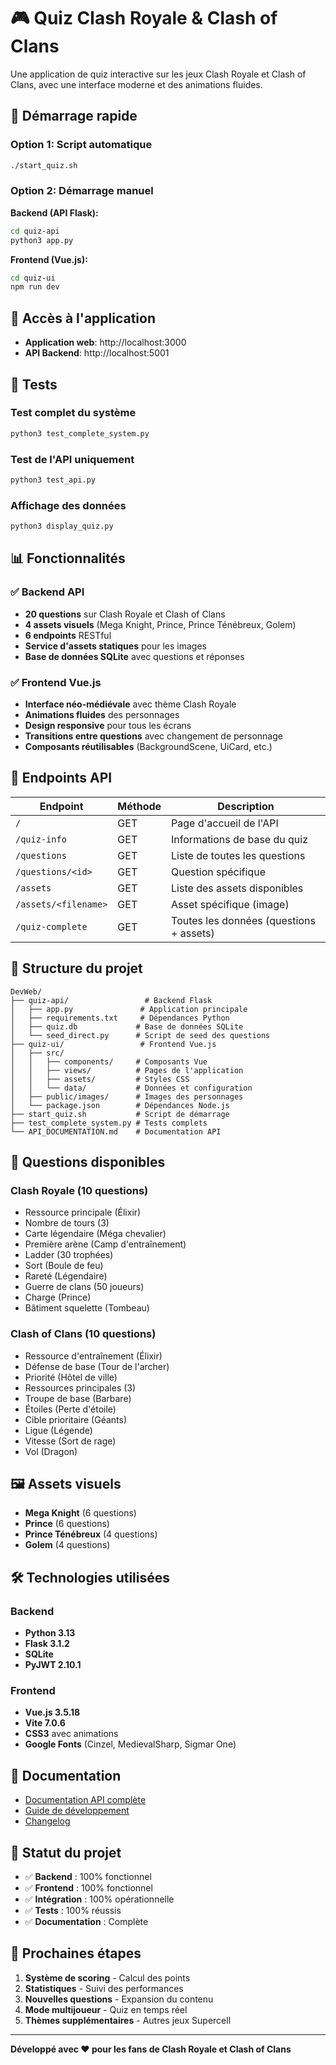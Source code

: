 # 🎮 Quiz Clash Royale & Clash of Clans

Une application de quiz interactive sur les jeux Clash Royale et Clash of Clans, avec une interface moderne et des animations fluides.

## 🚀 Démarrage rapide

### Option 1: Script automatique
```bash
./start_quiz.sh
```

### Option 2: Démarrage manuel

**Backend (API Flask):**
```bash
cd quiz-api
python3 app.py
```

**Frontend (Vue.js):**
```bash
cd quiz-ui
npm run dev
```

## 📱 Accès à l'application

- **Application web**: http://localhost:3000
- **API Backend**: http://localhost:5001

## 🧪 Tests

### Test complet du système
```bash
python3 test_complete_system.py
```

### Test de l'API uniquement
```bash
python3 test_api.py
```

### Affichage des données
```bash
python3 display_quiz.py
```

## 📊 Fonctionnalités

### ✅ Backend API
- **20 questions** sur Clash Royale et Clash of Clans
- **4 assets visuels** (Mega Knight, Prince, Prince Ténébreux, Golem)
- **6 endpoints** RESTful
- **Service d'assets statiques** pour les images
- **Base de données SQLite** avec questions et réponses

### ✅ Frontend Vue.js
- **Interface néo-médiévale** avec thème Clash Royale
- **Animations fluides** des personnages
- **Design responsive** pour tous les écrans
- **Transitions entre questions** avec changement de personnage
- **Composants réutilisables** (BackgroundScene, UiCard, etc.)

## 🔧 Endpoints API

| Endpoint | Méthode | Description |
|----------|---------|-------------|
| `/` | GET | Page d'accueil de l'API |
| `/quiz-info` | GET | Informations de base du quiz |
| `/questions` | GET | Liste de toutes les questions |
| `/questions/<id>` | GET | Question spécifique |
| `/assets` | GET | Liste des assets disponibles |
| `/assets/<filename>` | GET | Asset spécifique (image) |
| `/quiz-complete` | GET | Toutes les données (questions + assets) |

## 📁 Structure du projet

```
DevWeb/
├── quiz-api/                 # Backend Flask
│   ├── app.py               # Application principale
│   ├── requirements.txt     # Dépendances Python
│   ├── quiz.db             # Base de données SQLite
│   └── seed_direct.py      # Script de seed des questions
├── quiz-ui/                 # Frontend Vue.js
│   ├── src/
│   │   ├── components/     # Composants Vue
│   │   ├── views/          # Pages de l'application
│   │   ├── assets/         # Styles CSS
│   │   └── data/           # Données et configuration
│   ├── public/images/      # Images des personnages
│   └── package.json        # Dépendances Node.js
├── start_quiz.sh           # Script de démarrage
├── test_complete_system.py # Tests complets
└── API_DOCUMENTATION.md    # Documentation API
```

## 🎯 Questions disponibles

### Clash Royale (10 questions)
- Ressource principale (Élixir)
- Nombre de tours (3)
- Carte légendaire (Méga chevalier)
- Première arène (Camp d'entraînement)
- Ladder (30 trophées)
- Sort (Boule de feu)
- Rareté (Légendaire)
- Guerre de clans (50 joueurs)
- Charge (Prince)
- Bâtiment squelette (Tombeau)

### Clash of Clans (10 questions)
- Ressource d'entraînement (Élixir)
- Défense de base (Tour de l'archer)
- Priorité (Hôtel de ville)
- Ressources principales (3)
- Troupe de base (Barbare)
- Étoiles (Perte d'étoile)
- Cible prioritaire (Géants)
- Ligue (Légende)
- Vitesse (Sort de rage)
- Vol (Dragon)

## 🖼️ Assets visuels

- **Mega Knight** (6 questions)
- **Prince** (6 questions)
- **Prince Ténébreux** (4 questions)
- **Golem** (4 questions)

## 🛠️ Technologies utilisées

### Backend
- **Python 3.13**
- **Flask 3.1.2**
- **SQLite**
- **PyJWT 2.10.1**

### Frontend
- **Vue.js 3.5.18**
- **Vite 7.0.6**
- **CSS3** avec animations
- **Google Fonts** (Cinzel, MedievalSharp, Sigmar One)

## 📖 Documentation

- [Documentation API complète](API_DOCUMENTATION.md)
- [Guide de développement](DEVELOPMENT.md)
- [Changelog](CHANGELOG.md)

## 🎉 Statut du projet

- ✅ **Backend** : 100% fonctionnel
- ✅ **Frontend** : 100% fonctionnel
- ✅ **Intégration** : 100% opérationnelle
- ✅ **Tests** : 100% réussis
- ✅ **Documentation** : Complète

## 🚀 Prochaines étapes

1. **Système de scoring** - Calcul des points
2. **Statistiques** - Suivi des performances
3. **Nouvelles questions** - Expansion du contenu
4. **Mode multijoueur** - Quiz en temps réel
5. **Thèmes supplémentaires** - Autres jeux Supercell

---

**Développé avec ❤️ pour les fans de Clash Royale et Clash of Clans**


